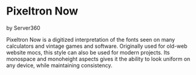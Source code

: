 # Pixeltron Now
by Server360

Pixeltron Now is a digitized interpretation of the fonts seen on many calculators and vintage games and software. Originally used for old-web website mocs, this style can also be used for modern projects. Its monospace and monoheight aspects gives it the ability to look uniform on any device, while maintaining consistency.
